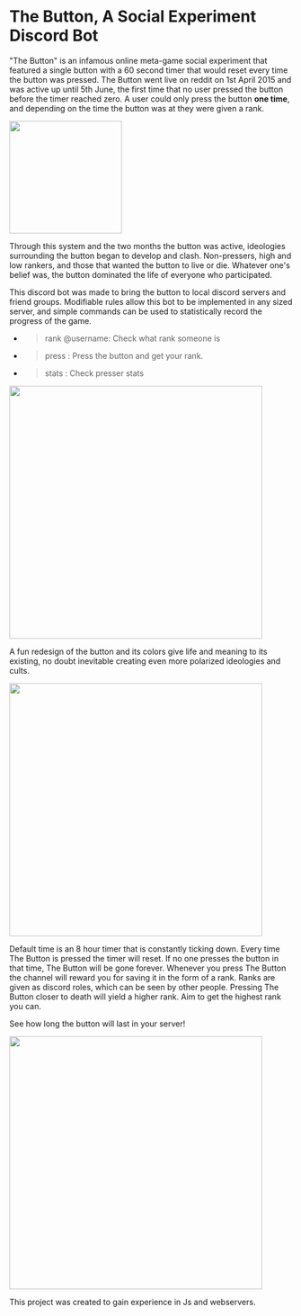 # The Button, A Social Experiment Discord Bot

"The Button" is an infamous online meta-game social experiment that featured a single button with a 60 second timer that would reset every time the button was pressed. The Button went live on reddit on 1st April 2015 and was active up until 5th June, the first time that no user pressed the button before the timer reached zero. A user could only press the button **one time**, and depending on the time the button was at they were given a rank. 

<img src="https://i.ibb.co/VH608yb/Screen-Shot-2020-12-01-at-12-45-59-PM.png" height ="200">

Through this system and the two months the button was active, ideologies surrounding the button began to develop and clash. Non-pressers, high and low rankers, and those that wanted the button to live or die. Whatever one's belief was, the button dominated the life of everyone who participated.

This discord bot was made to bring the button to local discord servers and friend groups. Modifiable rules allow this bot to be implemented in any sized server, and simple commands can be used to statistically record the progress of the game. 
- >rank @username: Check what rank someone is
- >press : Press the button and get your rank.
- >stats : Check presser stats

<img src="https://i.ibb.co/LkxTcRj/Screen-Shot-2020-12-01-at-12-44-12-PM.png" height="450">

A fun redesign of the button and its colors give life and meaning to its existing, no doubt inevitable creating even more polarized ideologies and cults.

<img src="https://i.ibb.co/3y8s0PS/Screen-Shot-2020-12-01-at-12-16-22-PM.png" height="450">

Default time is an 8 hour timer that is constantly ticking down. Every time The Button is pressed the timer will reset. If no one presses the button in that time, The Button will be gone forever. Whenever you press The Button the channel will reward you for saving it in the form of a rank. Ranks are given as discord roles, which can be seen by other people. Pressing The Button closer to death will yield a higher rank. Aim to get the highest rank you can.

See how long the button will last in your server!

<img src="https://i.ibb.co/mXRr3HY/Screen-Shot-2020-12-01-at-12-16-52-PM.png" height = "450">


This project was created to gain experience in Js and webservers. 
